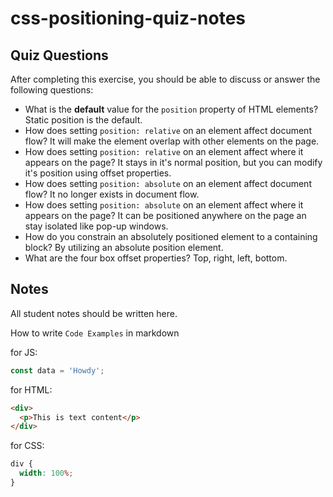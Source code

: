 # css-positioning-quiz-notes

## Quiz Questions

After completing this exercise, you should be able to discuss or answer the following questions:

- What is the **default** value for the `position` property of HTML elements?
  Static position is the default.
- How does setting `position: relative` on an element affect document flow?
  It will make the element overlap with other elements on the page.
- How does setting `position: relative` on an element affect where it appears on the page?
  It stays in it's normal position, but you can modify it's position using offset properties.
- How does setting `position: absolute` on an element affect document flow?
  It no longer exists in document flow.
- How does setting `position: absolute` on an element affect where it appears on the page?
  It can be positioned anywhere on the page an stay isolated like pop-up windows.
- How do you constrain an absolutely positioned element to a containing block?
  By utilizing an absolute position element.
- What are the four box offset properties?
  Top, right, left, bottom.

## Notes

All student notes should be written here.

How to write `Code Examples` in markdown

for JS:

```javascript
const data = 'Howdy';
```

for HTML:

```html
<div>
  <p>This is text content</p>
</div>
```

for CSS:

```css
div {
  width: 100%;
}
```
